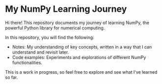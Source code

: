 # **My NumPy Learning Journey**
Hi there! This repository documents my journey of learning NumPy, the powerful Python library for numerical computing.

In this repository, you will find the following:
- Notes: My understanding of key concepts, written in a way that I can understand and revisit later.
- Code examples: Experiments and explorations of different NumPy functionalities.
  
This is a work in progress, so feel free to explore and see what I've learned so far.
